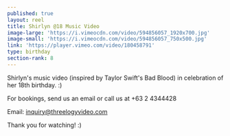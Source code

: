 ```yaml
---
published: true
layout: reel
title: Shirlyn @18 Music Video
image-large: 'https://i.vimeocdn.com/video/594856057_1920x700.jpg'
image-small: 'https://i.vimeocdn.com/video/594856057_750x500.jpg'
link: 'https://player.vimeo.com/video/180458791'
type: birthday
section-rank: 8
---
```

Shirlyn's music video (inspired by Taylor Swift's Bad Blood) in celebration of her 18th birthday. :)

For bookings, send us an email or call us at +63 2 4344428

Email: inquiry@threelogyvideo.com

Thank you for watching! :)
